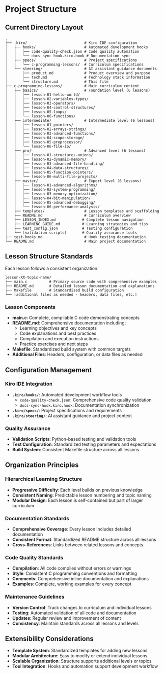 # Project Structure

## Current Directory Layout
```
.
├── .kiro/                          # Kiro IDE configuration
│   ├── hooks/                      # Automated development hooks
│   │   ├── code-quality-check.json # Code quality automation
│   │   └── docs-sync-hook.kiro.hook # Documentation sync
│   ├── specs/                      # Project specifications
│   │   └── c-programming-lessons/  # Curriculum specifications
│   └── steering/                   # AI assistant guidance documents
│       ├── product.md              # Product overview and purpose
│       ├── tech.md                 # Technology stack information
│       └── structure.md            # This file
├── c-programming-lessons/          # Main curriculum content
│   ├── basics/                     # Foundation level (6 lessons)
│   │   ├── lesson-01-hello-world/
│   │   ├── lesson-02-variables-types/
│   │   ├── lesson-03-operators/
│   │   ├── lesson-04-control-structures/
│   │   ├── lesson-05-loops/
│   │   └── lesson-06-functions/
│   ├── intermediate/               # Intermediate level (6 lessons)
│   │   ├── lesson-01-pointers/
│   │   ├── lesson-02-arrays-strings/
│   │   ├── lesson-03-advanced-functions/
│   │   ├── lesson-04-scope-storage/
│   │   ├── lesson-05-preprocessor/
│   │   └── lesson-06-file-io/
│   ├── pro/                        # Advanced level (6 lessons)
│   │   ├── lesson-01-structures-unions/
│   │   ├── lesson-02-dynamic-memory/
│   │   ├── lesson-03-advanced-file-handling/
│   │   ├── lesson-04-data-structures/
│   │   ├── lesson-05-function-pointers/
│   │   └── lesson-06-multi-file-projects/
│   ├── master/                     # Expert level (6 lessons)
│   │   ├── lesson-01-advanced-algorithms/
│   │   ├── lesson-02-system-programming/
│   │   ├── lesson-03-memory-optimization/
│   │   ├── lesson-04-bit-manipulation/
│   │   ├── lesson-05-advanced-debugging/
│   │   └── lesson-06-performance-analysis/
│   ├── templates/                  # Lesson templates and scaffolding
│   ├── README.md                   # Curriculum overview
│   ├── LESSON_INDEX.md            # Complete lesson navigation
│   ├── LEARNING_GUIDE.md          # Learning strategies and tips
│   ├── test_config.json           # Testing configuration
│   └── [validation scripts]       # Quality assurance tools
├── test-hooks.md                   # Hook testing documentation
└── README.md                       # Main project documentation
```

## Lesson Structure Standards

Each lesson follows a consistent organization:
```
lesson-XX-topic-name/
├── main.c          # Primary source code with comprehensive examples
├── README.md       # Detailed lesson documentation and explanations
├── Makefile        # Standardized build configuration
└── [additional files as needed - headers, data files, etc.]
```

### Lesson Components
- **main.c**: Complete, compilable C code demonstrating concepts
- **README.md**: Comprehensive documentation including:
  - Learning objectives and key concepts
  - Code explanations and best practices
  - Compilation and execution instructions
  - Practice exercises and next steps
- **Makefile**: Standardized build system with common targets
- **Additional Files**: Headers, configuration, or data files as needed

## Configuration Management

### Kiro IDE Integration
- **`.kiro/hooks/`**: Automated development workflow tools
  - `code-quality-check.json`: Comprehensive code quality validation
  - `docs-sync-hook.kiro.hook`: Documentation synchronization
- **`.kiro/specs/`**: Project specifications and requirements
- **`.kiro/steering/`**: AI assistant guidance and project context

### Quality Assurance
- **Validation Scripts**: Python-based testing and validation tools
- **Test Configuration**: Standardized testing parameters and expectations
- **Build System**: Consistent Makefile structure across all lessons

## Organization Principles

### Hierarchical Learning Structure
- **Progressive Difficulty**: Each level builds on previous knowledge
- **Consistent Naming**: Predictable lesson numbering and topic naming
- **Modular Design**: Each lesson is self-contained but part of larger curriculum

### Documentation Standards
- **Comprehensive Coverage**: Every lesson includes detailed documentation
- **Consistent Format**: Standardized README structure across all lessons
- **Cross-References**: Links between related lessons and concepts

### Code Quality Standards
- **Compilation**: All code compiles without errors or warnings
- **Style**: Consistent C programming conventions and formatting
- **Comments**: Comprehensive inline documentation and explanations
- **Examples**: Complete, working examples for every concept

### Maintenance Guidelines
- **Version Control**: Track changes to curriculum and individual lessons
- **Testing**: Automated validation of all code and documentation
- **Updates**: Regular review and improvement of content
- **Consistency**: Maintain standards across all lessons and levels

## Extensibility Considerations
- **Template System**: Standardized templates for adding new lessons
- **Modular Architecture**: Easy to modify or extend individual lessons
- **Scalable Organization**: Structure supports additional levels or topics
- **Tool Integration**: Hooks and automation support development workflow